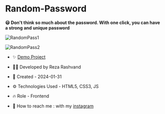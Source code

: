 # Random-Password

**😃 Don't think so much about the password. With one click, you can have a strong and unique password**

![RandomPass1](https://github.com/Reza-Developer01/Random-Password/assets/157674736/32a158d4-e400-4521-a476-3bca5a8a7f86)

![RandomPass2](https://github.com/Reza-Developer01/Random-Password/assets/157674736/7fbed725-40ce-4cff-98f1-ae66b4823886)

- ✨ [Demo Project](https://reza-developer01.github.io/Todo-List/)

- 👨‍💻 Developed by Reza Rashvand

- 📅 Created - 2024-01-31

- ⚙️ Technologies Used - HTML5, CSS3, JS

- 🔥 Role - Frontend

- 🤝 How to reach me : with my [instagram](https://www.instagram.com/amirreza_rashvand_developer)
